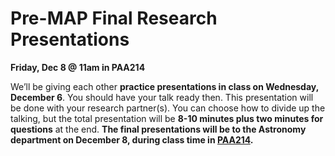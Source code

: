 # Pre-MAP Final Research Presentations
**Friday, Dec 8 @ 11am in PAA214**

We’ll be giving each other **practice presentations in class on Wednesday, December 6**.
You should have your talk ready then. This presentation will be done with your research
partner(s). You can choose how to divide up the talking, but the total presentation will be
**8-10 minutes plus two minutes for questions** at the end. **The final presentations will be to
the Astronomy department on December 8, during class time in [PAA214](http://www.washington.edu/maps/?paa).**